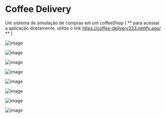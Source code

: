 # Coffee Delivery 
Um sistema de simulação de compras em um coffeeShop 
( ** para acessar a aplicação diretamente, utilize o link https://coffee-delivery333.netlify.app/ ** )

![image](https://user-images.githubusercontent.com/42443254/204822876-6679e913-aa63-4382-ac07-2f9a66b53843.png)

![image](https://user-images.githubusercontent.com/42443254/204822919-454ca0fe-439b-4d5a-86ba-f69d0e8c962e.png)

![image](https://user-images.githubusercontent.com/42443254/204822966-d8d751d1-d835-451a-863b-d4b6beee5cd7.png)

![image](https://user-images.githubusercontent.com/42443254/204823028-c5e702a0-5a2d-4435-9b12-b3da7f4c8655.png)

![image](https://user-images.githubusercontent.com/42443254/204823116-ce1b7778-a045-4e93-adb2-e72680dbf710.png)

![image](https://user-images.githubusercontent.com/42443254/204823407-96169305-f6e0-43a9-9a6d-c83d80d89621.png)

![image](https://user-images.githubusercontent.com/42443254/204823345-a197a177-f972-4d27-9de4-2caba55b8306.png)

![image](https://user-images.githubusercontent.com/42443254/204823528-3549aa9b-8206-43ac-8666-99a21c229dd7.png)
